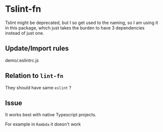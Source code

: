 # Tslint-fn

Tslint might be deprecated, but I so get used to the naming, so I am using it in this package, which just takes the burden to have 3 dependencies instead of just one.

## Update/Import rules

demo/.eslintrc.js

## Relation to `lint-fn`

They should have same `eslint` ?

## Issue

It works best with native Typescript projects.

For example in `Rambda` it doesn't work
